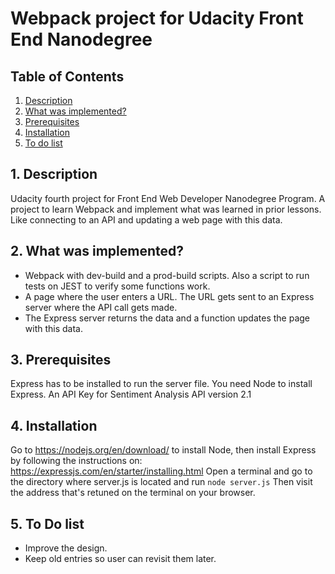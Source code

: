 # Webpack project for Udacity Front End Nanodegree

## Table of Contents

1. [ Description ](#description)
2. [ What was implemented? ](#implemented)
3. [ Prerequisites](#prerequisite)
4. [ Installation ](#Installation)
5. [ To do list](#todo)

<a name="description"></a>
## 1. Description

Udacity fourth project for Front End Web Developer Nanodegree Program.
A project to learn Webpack and implement what was learned in prior lessons. Like connecting to an API and updating a web page with this data.
<a name="implemented"></a>
## 2. What was implemented?

- Webpack with dev-build and a prod-build scripts. Also a script to run tests on JEST to verify some functions work.
- A page where the user enters a URL. The URL gets sent to an Express server where the API call gets made.
- The Express server returns the data and a function updates the page with this data.

<a name="Prerequisites"></a>
## 3. Prerequisites

Express has to be installed to run the server file.
You need Node to install Express.
An API Key for Sentiment Analysis API version 2.1

<a name="Installation"></a>
## 4. Installation

Go to https://nodejs.org/en/download/ to install Node, then install Express by following the instructions on: https://expressjs.com/en/starter/installing.html
Open a terminal and go to the directory where server.js is located and run ```node server.js```
Then visit the address that's retuned on the terminal on your browser.

<a name="todo"></a>
## 5. To Do list

- Improve the design.
- Keep old entries so user can revisit them later.
